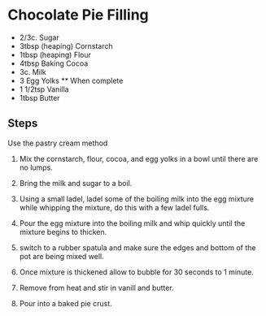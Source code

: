 # Chocolate Pie Filling

* 2/3c. Sugar
* 3tbsp (heaping) Cornstarch
* 1tbsp (heaping) Flour
* 4tbsp Baking Cocoa
* 3c. Milk
* 3 Egg Yolks
** When complete
* 1 1/2tsp Vanilla
* 1tbsp Butter

## Steps
Use the pastry cream method

1. Mix the cornstarch, flour, cocoa, and egg yolks in a bowl until there are no lumps.

2. Bring the milk and sugar to a boil.

3. Using a small ladel, ladel some of the boiling milk into the egg mixture while whipping the mixture, do this with a few ladel fulls.

4. Pour the egg mixture into the boiling milk and whip quickly until the mixture begins to thicken.

5. switch to a rubber spatula and make sure the edges and bottom of the pot are being mixed well.

6. Once mixture is thickened allow to bubble for 30 seconds to 1 minute.

7. Remove from heat and stir in vanill and butter.

8. Pour into a baked pie crust.
